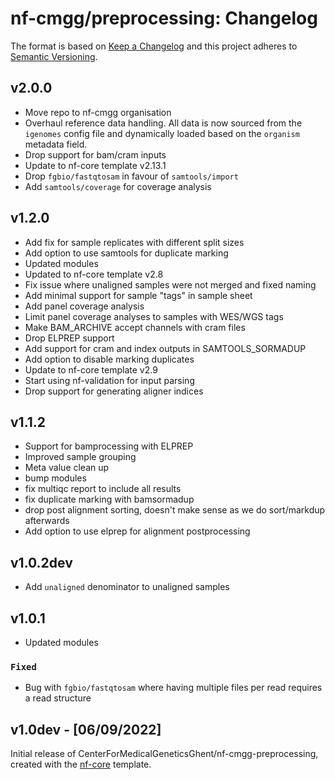 # nf-cmgg/preprocessing: Changelog

The format is based on [Keep a Changelog](https://keepachangelog.com/en/1.0.0/)
and this project adheres to [Semantic Versioning](https://semver.org/spec/v2.0.0.html).

## v2.0.0

- Move repo to nf-cmgg organisation
- Overhaul reference data handling. All data is now sourced from the `igenomes` config file and dynamically loaded based on the `organism` metadata field.
- Drop support for bam/cram inputs
- Update to nf-core template v2.13.1
- Drop `fgbio/fastqtosam` in favour of `samtools/import`
- Add `samtools/coverage` for coverage analysis

## v1.2.0

- Add fix for sample replicates with different split sizes
- Add option to use samtools for duplicate marking
- Updated modules
- Updated to nf-core template v2.8
- Fix issue where unaligned samples were not merged and fixed naming
- Add minimal support for sample "tags" in sample sheet
- Add panel coverage analysis
- Limit panel coverage analyses to samples with WES/WGS tags
- Make BAM_ARCHIVE accept channels with cram files
- Drop ELPREP support
- Add support for cram and index outputs in SAMTOOLS_SORMADUP
- Add option to disable marking duplicates
- Update to nf-core template v2.9
- Start using nf-validation for input parsing
- Drop support for generating aligner indices

## v1.1.2

- Support for bamprocessing with ELPREP
- Improved sample grouping
- Meta value clean up
- bump modules
- fix multiqc report to include all results
- fix duplicate marking with bamsormadup
- drop post alignment sorting, doesn't make sense as we do sort/markdup afterwards
- Add option to use elprep for alignment postprocessing

## v1.0.2dev

- Add `unaligned` denominator to unaligned samples

## v1.0.1

- Updated modules

### `Fixed`

- Bug with `fgbio/fastqtosam` where having multiple files per read requires a read structure

## v1.0dev - [06/09/2022]

Initial release of CenterForMedicalGeneticsGhent/nf-cmgg-preprocessing, created with the [nf-core](https://nf-co.re/) template.
